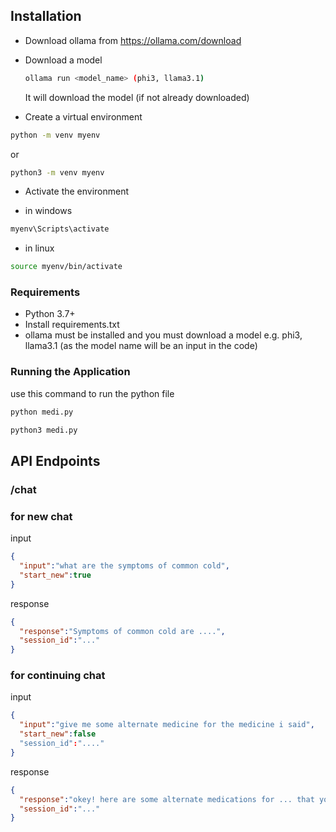 
## Installation

- Download ollama from https://ollama.com/download

- Download a model
  
  ```bash
  ollama run <model_name> (phi3, llama3.1)
  ```
  It will download the model (if not already downloaded)

- Create a virtual environment

```bash
python -m venv myenv
```
or 

```bash
python3 -m venv myenv
```

- Activate the environment

- in windows
```bash
myenv\Scripts\activate
```

- in linux
```bash
source myenv/bin/activate
```




### Requirements

- Python 3.7+
- Install requirements.txt
- ollama must be installed and you must download a model e.g. phi3, llama3.1 (as the model name will be an input in the code)


### Running the Application
use this command to run the python file 
```bash
python medi.py
```

```bash
python3 medi.py
```


## API Endpoints

### /chat

### for new chat
input
```json
{
  "input":"what are the symptoms of common cold",
  "start_new":true
}
```

response
```json
{
  "response":"Symptoms of common cold are ....",
  "session_id":"..."
}
```


### for continuing chat
input
```json
{
  "input":"give me some alternate medicine for the medicine i said",
  "start_new":false
  "session_id":"...."
}
```

response
```json
{
  "response":"okey! here are some alternate medications for ... that you mentioned, ...........",
  "session_id":"..."
}
```
